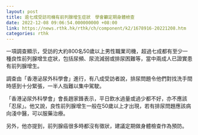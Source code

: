 ```yaml
---
layout: post
title: 逾七成受訪司機有前列腺增生症狀　學會籲定期身體檢查
date: 2022-12-08 09:06:54.000000000 +08:00
link: https://news.rthk.hk/rthk/ch/component/k2/1678916-20221208.htm
categories: rthk
---
```


一項調查顯示，受訪的大約800名50歲以上男性職業司機，超過七成都有至少一種良性前列腺增生症狀，包括尿頻、尿流減弱或排尿困難等，當中兩成人已證實患有前列腺增生。

調查由「香港泌尿外科學會」進行，有八成受訪者說，排尿問題令他們對找洗手間時感到十分緊張，一半人指難以集中駕駛。

「香港泌尿外科學會」會長趙家鋒表示，平日飲水過量或過少都不好，亦不應該「忍尿」。他又說，良性前列腺增生一般在50歲以上才出現，若有排尿問題應該病向淺中醫，可以服藥治療。

另外，他亦提到，前列腺癌很多時都沒有徵狀，建議定期做身體檢查作為預防。
